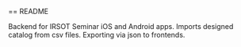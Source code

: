 == README

Backend for IRSOT Seminar iOS and Android apps.
Imports designed catalog from csv files.
Exporting via json to frontends.
